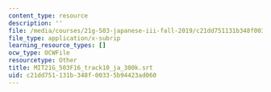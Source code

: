 ```yaml
---
content_type: resource
description: ''
file: /media/courses/21g-503-japanese-iii-fall-2019/c21dd751131b348f00335b94423ad060_MIT21G_503F16_track10_ja_300k.srt
file_type: application/x-subrip
learning_resource_types: []
ocw_type: OCWFile
resourcetype: Other
title: MIT21G_503F16_track10_ja_300k.srt
uid: c21dd751-131b-348f-0033-5b94423ad060
---
```

